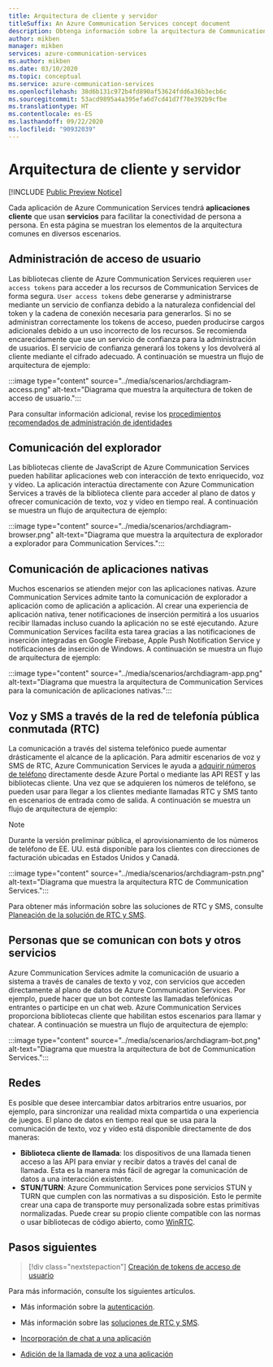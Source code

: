 ```yaml
---
title: Arquitectura de cliente y servidor
titleSuffix: An Azure Communication Services concept document
description: Obtenga información sobre la arquitectura de Communication Services.
author: mikben
manager: mikben
services: azure-communication-services
ms.author: mikben
ms.date: 03/10/2020
ms.topic: conceptual
ms.service: azure-communication-services
ms.openlocfilehash: 38d6b131c972b4fd890af53624fdd6a36b3ecb6c
ms.sourcegitcommit: 53acd9895a4a395efa6d7cd41d7f78e392b9cfbe
ms.translationtype: HT
ms.contentlocale: es-ES
ms.lasthandoff: 09/22/2020
ms.locfileid: "90932039"
---
```

# <a name="client-and-server-architecture"></a>Arquitectura de cliente y servidor

[!INCLUDE [Public Preview Notice](../includes/public-preview-include.md)]

<!--
> [!WARNING]
> This document is under construction and needs the following items to be addressed: 
> - Need to add security best practices for token management here
> - Reference docs:
> - https://docs.microsoft.com/windows/security/threat-protection/security-policy-settings/create-a-token-object
> - https://docs.microsoft.com/azure/aks/operator-best-practices-identity
> - https://docs.microsoft.com/cloud-app-security/api-tokens?view=gestures-1.0-->

Cada aplicación de Azure Communication Services tendrá **aplicaciones cliente** que usan **servicios** para facilitar la conectividad de persona a persona. En esta página se muestran los elementos de la arquitectura comunes en diversos escenarios.

## <a name="user-access-management"></a>Administración de acceso de usuario

Las bibliotecas cliente de Azure Communication Services requieren `user access tokens` para acceder a los recursos de Communication Services de forma segura. `User access tokens` debe generarse y administrarse mediante un servicio de confianza debido a la naturaleza confidencial del token y la cadena de conexión necesaria para generarlos. Si no se administran correctamente los tokens de acceso, pueden producirse cargos adicionales debido a un uso incorrecto de los recursos. Se recomienda encarecidamente que use un servicio de confianza para la administración de usuarios. El servicio de confianza generará los tokens y los devolverá al cliente mediante el cifrado adecuado. A continuación se muestra un flujo de arquitectura de ejemplo:

:::image type="content" source="../media/scenarios/archdiagram-access.png" alt-text="Diagrama que muestra la arquitectura de token de acceso de usuario.":::

Para consultar información adicional, revise los [procedimientos recomendados de administración de identidades](https://docs.microsoft.com/azure/security/fundamentals/identity-management-best-practices)

## <a name="browser-communication"></a>Comunicación del explorador

Las bibliotecas cliente de JavaScript de Azure Communication Services pueden habilitar aplicaciones web con interacción de texto enriquecido, voz y vídeo. La aplicación interactúa directamente con Azure Communication Services a través de la biblioteca cliente para acceder al plano de datos y ofrecer comunicación de texto, voz y vídeo en tiempo real. A continuación se muestra un flujo de arquitectura de ejemplo:

:::image type="content" source="../media/scenarios/archdiagram-browser.png" alt-text="Diagrama que muestra la arquitectura de explorador a explorador para Communication Services.":::

## <a name="native-app-communication"></a>Comunicación de aplicaciones nativas

Muchos escenarios se atienden mejor con las aplicaciones nativas. Azure Communication Services admite tanto la comunicación de explorador a aplicación como de aplicación a aplicación.  Al crear una experiencia de aplicación nativa, tener notificaciones de inserción permitirá a los usuarios recibir llamadas incluso cuando la aplicación no se esté ejecutando. Azure Communication Services facilita esta tarea gracias a las notificaciones de inserción integradas en Google Firebase, Apple Push Notification Service y notificaciones de inserción de Windows. A continuación se muestra un flujo de arquitectura de ejemplo:

:::image type="content" source="../media/scenarios/archdiagram-app.png" alt-text="Diagrama que muestra la arquitectura de Communication Services para la comunicación de aplicaciones nativas.":::

## <a name="voice-and-sms-over-the-public-switched-telephony-network-pstn"></a>Voz y SMS a través de la red de telefonía pública conmutada (RTC)

La comunicación a través del sistema telefónico puede aumentar drásticamente el alcance de la aplicación. Para admitir escenarios de voz y SMS de RTC, Azure Communication Services le ayuda a [adquirir números de teléfono](../quickstarts/telephony-sms/get-phone-number.md) directamente desde Azure Portal o mediante las API REST y las bibliotecas cliente. Una vez que se adquieren los números de teléfono, se pueden usar para llegar a los clientes mediante llamadas RTC y SMS tanto en escenarios de entrada como de salida. A continuación se muestra un flujo de arquitectura de ejemplo:

> [!Note]
> Durante la versión preliminar pública, el aprovisionamiento de los números de teléfono de EE. UU. está disponible para los clientes con direcciones de facturación ubicadas en Estados Unidos y Canadá. 

:::image type="content" source="../media/scenarios/archdiagram-pstn.png" alt-text="Diagrama que muestra la arquitectura RTC de Communication Services.":::

Para obtener más información sobre las soluciones de RTC y SMS, consulte [Planeación de la solución de RTC y SMS](../concepts/telephony-sms/plan-solution.md).

## <a name="humans-communicating-with-bots-and-other-services"></a>Personas que se comunican con bots y otros servicios

Azure Communication Services admite la comunicación de usuario a sistema a través de canales de texto y voz, con servicios que acceden directamente al plano de datos de Azure Communication Services. Por ejemplo, puede hacer que un bot conteste las llamadas telefónicas entrantes o participe en un chat web. Azure Communication Services proporciona bibliotecas cliente que habilitan estos escenarios para llamar y chatear. A continuación se muestra un flujo de arquitectura de ejemplo:

:::image type="content" source="../media/scenarios/archdiagram-bot.png" alt-text="Diagrama que muestra la arquitectura de bot de Communication Services.":::

## <a name="networking"></a>Redes

Es posible que desee intercambiar datos arbitrarios entre usuarios, por ejemplo, para sincronizar una realidad mixta compartida o una experiencia de juegos. El plano de datos en tiempo real que se usa para la comunicación de texto, voz y vídeo está disponible directamente de dos maneras:

- **Biblioteca cliente de llamada**: los dispositivos de una llamada tienen acceso a las API para enviar y recibir datos a través del canal de llamada. Esta es la manera más fácil de agregar la comunicación de datos a una interacción existente.
- **STUN/TURN**: Azure Communication Services pone servicios STUN y TURN que cumplen con las normativas a su disposición. Esto le permite crear una capa de transporte muy personalizada sobre estas primitivas normalizadas. Puede crear su propio cliente compatible con las normas o usar bibliotecas de código abierto, como [WinRTC](https://github.com/microsoft/winrtc).

## <a name="next-steps"></a>Pasos siguientes

> [!div class="nextstepaction"]
> [Creación de tokens de acceso de usuario](../quickstarts/access-tokens.md)

Para más información, consulte los siguientes artículos.

- Más información sobre la [autenticación](../concepts/authentication.md).
- Más información sobre las [soluciones de RTC y SMS](../concepts/telephony-sms/plan-solution.md).

- [Incorporación de chat a una aplicación](../quickstarts/chat/get-started.md)
- [Adición de la llamada de voz a una aplicación](../quickstarts/voice-video-calling/getting-started-with-calling.md)
